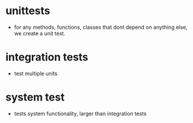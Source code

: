# unittests
- for any methods, functions, classes that dont depend on anything else,
we create a unit test.

# integration tests
- test multiple units

# system test
- tests system functionality, larger than integration tests
